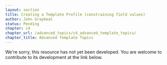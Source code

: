 ```yaml
---
layout: section
title: Creating a Template Profile (constraining field values)
author: John Graybeal
status: Pending
chapter: c4
chapter_url: /advanced_topics/c4_advanced_template_topics/
chapter_title: Advanced Template Topics
---
```

We're sorry, this resource has not yet been developed. 
You are welcome to contribute to its development at the link below.
